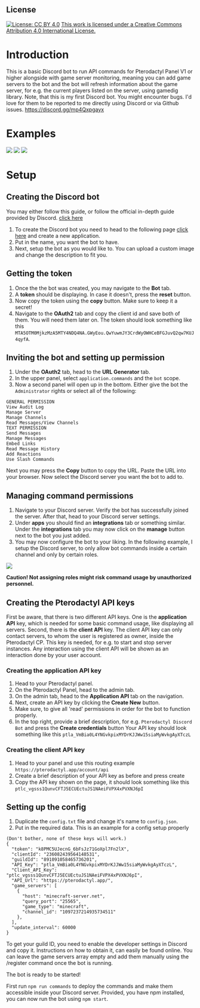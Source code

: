 ## License 
[![License: CC BY 4.0](https://img.shields.io/badge/License-CC%20BY%204.0-lightgrey.svg)](https://creativecommons.org/licenses/by/4.0/)
<a href="https://creativecommons.org/licenses/by/4.0/">This work is licensed under a Creative Commons Attribution 4.0 International License.</a>

# Introduction
This is a basic Discord bot to run API commands for Pterodactyl Panel V1 or higher 
alongside with game server monitoring, meaning you can add game servers to the bot
and the bot will refresh information about the game server, for e.g. the current
players listed on the server, using gamedig library. 
Note, that this is my first Discord bot. You might encounter bugs. I'd love for them
to be reported to me directly using Discord or via Github issues.
https://discord.gg/mp4Qxpgayx

# Examples
<img src="https://i.imgur.com/kMo6asv.png" />
<img src="https://i.imgur.com/8nLwtyX.png" />
<img src="https://i.imgur.com/ggTbsYU.png" />

# Setup
## Creating the Discord bot
You may either follow this guide, or follow the official in-depth guide provided by Discord.
<a href="https://discordjs.guide/preparations/setting-up-a-bot-application.html#creating-your-bot">click here</a>

1. To create the Discord bot you need to head to the following page <a href="https://discord.com/developers/applications">click here</a>
and create a new application. 
2. Put in the name, you want the bot to have. 
3. Next, setup the bot as you would like to. 
You can upload a custom image and change the description to fit you.

## Getting the token
1. Once the the bot was created, you may navigate to the **Bot** tab. 
2. A **token** should be displaying. In case it doesn't, press the **reset** button.
3. Now copy the token using the **copy** button. Make sure to keep it a secret!
4. Navigate to the **OAuth2** tab and copy the client id and save both of them. You will need them later on.
The token should look something like this `MTA5OTM0MjkzMzA5MTY4NDQ4NA.GWyEou.QwYuwmJY3CrdWyOWHCeBFGJuvQ2qw7KUJ4qyfA`.

## Inviting the bot and setting up permission
1. Under the **OAuth2** tab, head to the **URL Generator** tab.
2. In the upper panel, select `application.commands` and the `bot` scope. 
3. Now a second panel will open up in the bottom. Either give the
bot the `Administrator` rights or select all of the following:
```
GENERAL PERMISSION
View Audit Log
Manage Server
Manage Channels
Read Messages/View Channels
TEXT PERMISSION
Send Messages
Manage Messages
Embed Links
Read Message History
Add Reactions
Use Slash Commands
```
Next you may press the **Copy** button to copy the URL. Paste the URL into your browser.
Now select the Discord server you want the bot to add to.

## Managing command permissions
1. Navigate to your Discord server. Verify the bot has successfully joined the server. After that,
head to your Discord server settings. 
2. Under **apps** you should find an **integrations** tab or something similar.
Under the **integrations** tab you may now click on the **manage** button next to the bot you just added.
3. You may now configure the bot to your liking. In the following example, I setup the Discord server,
to only allow bot commands inside a certain channel and only by certain roles. 

<img src="https://i.imgur.com/uNit9mH.png">

**Caution! Not assigning roles might risk command usage by unauthorized personnel.**

## Creating the Pterodactyl API keys
First be aware, that there is two different API keys. One is the **application API**
key, which is needed for some basic command usage, like displaying all servers.
Second, there is the **client API** key. The client API key can only contact servers,
to whom the user is registered as owner, inside the Pterodactyl CP. This
key is needed, for e.g. to start and stop server instances. Any interaction
using the client API will be shown as an interaction done by your user account.

### Creating the application API key
1. Head to your Pterodactyl panel.
2. On the Pterodactyl Panel, head to the admin tab.
3. On the admin tab, head to the **Application API** tab on the navigation.
4. Next, create an API key by clicking the **Create New** button.
5. Make sure, to give all 'read' permissions in order for the bot to function properly.
6. In the top right, provide a brief description, for e.g. `Pterodactyl Discord Bot`
and press the **Create credentials** button
Your API key should look something like this `ptla_VmBia0L4YNGvkpixMYDrKJJWw15siaMyWvkgAyXTczL`

### Creating the client API key
1. Head to your panel and use this routing example `https://pterodactyl.app/account/api`
2. Create a brief description of your API key as before and press create
3. Copy the API key shown on the page, it should look something like this
`ptlc_vgsss1QunvCFTJ5ECUEctuJS1NAeiFVPX4xPVXNJ6pI`

## Setting up the config
1. Duplicate the `config.txt` file and change it's name to `config.json`.
2. Put in the required data. This is an example for a config setup properly
```
(Don't bother, none of these keys will work.)
{
  "token": "k8PMC5UJecnG_6bFsJz71GoXpl7Fn2lX",
  "clientId": "236082439564148531",
  "guildId": "891091058465736201",
  "API_Key": "ptla_VmBia0L4YNGvkpixMYDrKJJWw15siaMyWvkgAyXTczL",
  "Client_API_Key": "ptlc_vgsss1QunvCFTJ5ECUEctuJS1NAeiFVPX4xPVXNJ6pI",
  "API_Url": "https://pterodactyl.app/",
  "game_servers": [
    {
      "host": "minecraft-server.net",
      "query_port": "25565",
      "game_type": "minecraft",
      "channel_id": "1097237214935734511"
    },
  ],
  "update_interval": 60000
}
```

To get your guild ID, you need to enable the developer settings in Discord and copy it.
Instructions on how to obtain it, can easily be found online.
You can leave the game servers array empty and add them manually using the /register command once the bot is running.

The bot is ready to be started!

First run `npm run commands` to deploy the commands and make them accessible inside your Discord server.
Provided, you have npm installed, you can now run the bot using `npm start`.
